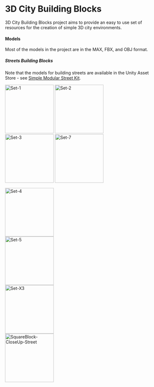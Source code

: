 3D City Building Blocks
========

3D City Building Blocks project aims to provide an easy to use set of resources for the creation of simple 3D city environments. 

#### Models ####

Most of the models in the project are in the MAX, FBX, and OBJ format.

##### Streets Building Blocks #####

Note that the models for building streets are available in the Unity Asset Store - see [Simple Modular Street Kit](https://www.assetstore.unity3d.com/#/content/13811 "Simple Modular Street Kit").

<img src="https://raw2.github.com/grey-eminence/3DCityBB/master/Models/Streets-BuildingBlocks/Screenshots/Set-1.jpg" alt="Set-1" width="160px"/> &#32; &#32; 
<img src="https://raw2.github.com/grey-eminence/3DCityBB/master/Models/Streets-BuildingBlocks/Screenshots/Set-2.jpg" alt="Set-2" width="160px"/> &#32; &#32;  
<img src="https://raw2.github.com/grey-eminence/3DCityBB/master/Models/Streets-BuildingBlocks/Screenshots/Set-3.jpg" alt="Set-3" width="160px"/> &#32; &#32; 
<img src="https://raw2.github.com/grey-eminence/3DCityBB/master/Models/Streets-BuildingBlocks/Screenshots/Set-7.jpg" alt="Set-7" width="160px"/> &#32; &#32; 

<img src="https://raw2.github.com/grey-eminence/3DCityBB/master/Models/Streets-BuildingBlocks/Screenshots/Set-4.jpg" alt="Set-4" width="160px"/> &#32;  
<img src="https://raw2.github.com/grey-eminence/3DCityBB/master/Models/Streets-BuildingBlocks/Screenshots/Set-5.jpg" alt="Set-5" width="160px"/> &#32;  
<img src="https://raw2.github.com/grey-eminence/3DCityBB/master/Models/Streets-BuildingBlocks/Screenshots/Set-X3.jpg" alt="Set-X3" width="160px"/> &#32;  
<img src="https://raw2.github.com/grey-eminence/3DCityBB/master/Models/Streets-BuildingBlocks/Screenshots/SquareBlock-CloseUp-Street.jpg" alt="SquareBlock-CloseUp-Street" width="160px"/> &#32; 
